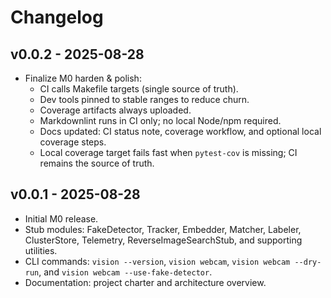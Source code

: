 # Changelog

## v0.0.2 - 2025-08-28

- Finalize M0 harden & polish:
  - CI calls Makefile targets (single source of truth).
  - Dev tools pinned to stable ranges to reduce churn.
  - Coverage artifacts always uploaded.
  - Markdownlint runs in CI only; no local Node/npm required.
  - Docs updated: CI status note, coverage workflow, and optional local coverage steps.
  - Local coverage target fails fast when `pytest-cov` is missing; CI remains the source of truth.

## v0.0.1 - 2025-08-28

- Initial M0 release.
- Stub modules: FakeDetector, Tracker, Embedder, Matcher, Labeler, ClusterStore, Telemetry, ReverseImageSearchStub, and supporting utilities.
- CLI commands: `vision --version`, `vision webcam`, `vision webcam --dry-run`, and `vision webcam --use-fake-detector`.
- Documentation: project charter and architecture overview.
